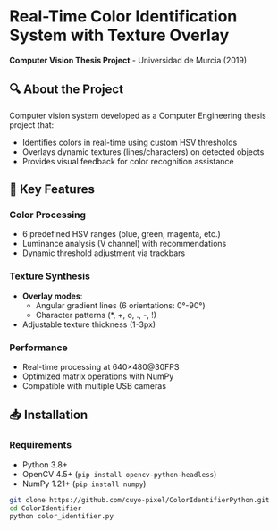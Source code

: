 # Real-Time Color Identification System with Texture Overlay  
**Computer Vision Thesis Project** - Universidad de Murcia (2019)

## 🔍 About the Project
Computer vision system developed as a Computer Engineering thesis project that:
- Identifies colors in real-time using custom HSV thresholds
- Overlays dynamic textures (lines/characters) on detected objects
- Provides visual feedback for color recognition assistance

## 🚀 Key Features
### Color Processing
- 6 predefined HSV ranges (blue, green, magenta, etc.)
- Luminance analysis (V channel) with recommendations
- Dynamic threshold adjustment via trackbars

### Texture Synthesis
- **Overlay modes**:
  - Angular gradient lines (6 orientations: 0°-90°)
  - Character patterns (*, +, o, ., -, !)
- Adjustable texture thickness (1-3px)

### Performance
- Real-time processing at 640×480@30FPS
- Optimized matrix operations with NumPy
- Compatible with multiple USB cameras

## 📥 Installation
### Requirements
- Python 3.8+
- OpenCV 4.5+ (`pip install opencv-python-headless`)
- NumPy 1.21+ (`pip install numpy`)

```bash
git clone https://github.com/cuyo-pixel/ColorIdentifierPython.git
cd ColorIdentifier
python color_identifier.py
